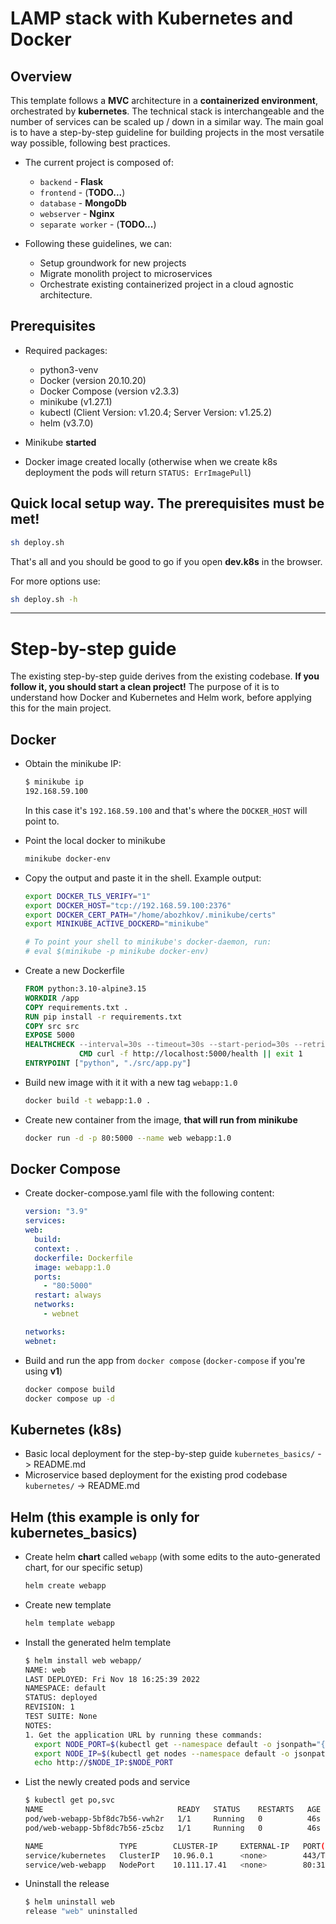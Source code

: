 # LAMP stack with Kubernetes and Docker

## Overview
  This template follows a **MVC** architecture in a **containerized environment**, orchestrated by **kubernetes**.
  The technical stack is interchangeable and the number of services can be scaled up / down in a similar way. The main goal is to have a step-by-step guideline for building projects in the most versatile way possible, following best practices.

- The current project is composed of:
  - `backend` - **Flask**
  - `frontend` - (**TODO...**)
  - `database` - **MongoDb**
  - `webserver` - **Nginx**
  - `separate worker` - (**TODO...**)

- Following these guidelines, we can:
  - Setup groundwork for new projects
  - Migrate monolith project to microservices
  - Orchestrate existing containerized project in a cloud agnostic architecture.

## Prerequisites

- Required packages:

  - python3-venv
  - Docker (version 20.10.20)
  - Docker Compose (version v2.3.3)
  - minikube (v1.27.1)
  - kubectl (Client Version: v1.20.4; Server Version: v1.25.2)
  - helm (v3.7.0)

- Minikube **started**
- Docker image created locally (otherwise when we create k8s deployment the pods will return `STATUS: ErrImagePull`)

## Quick local setup way. **The prerequisites must be met!**

  ```bash
  sh deploy.sh
  ```

  That's all and you should be good to go if you open **dev.k8s** in the browser.

  For more options use:
  ```bash
  sh deploy.sh -h
  ```

---
# Step-by-step guide
  The existing step-by-step guide derives from the existing codebase. **If you follow it, you should start a clean project!**
  The purpose of it is to understand how Docker and Kubernetes and Helm work, before applying this for the main project.
## Docker

- Obtain the minikube IP:
  ```bash
  $ minikube ip
  192.168.59.100
  ```
  In this case it's `192.168.59.100` and that's where the `DOCKER_HOST` will point to.
- Point the local docker to minikube
  ```bash
  minikube docker-env
  ```
- Copy the output and paste it in the shell. Example output:

  ```bash
  export DOCKER_TLS_VERIFY="1"
  export DOCKER_HOST="tcp://192.168.59.100:2376"
  export DOCKER_CERT_PATH="/home/abozhkov/.minikube/certs"
  export MINIKUBE_ACTIVE_DOCKERD="minikube"

  # To point your shell to minikube's docker-daemon, run:
  # eval $(minikube -p minikube docker-env)

  ```

- Create a new Dockerfile

  ```Dockerfile
  FROM python:3.10-alpine3.15
  WORKDIR /app
  COPY requirements.txt .
  RUN pip install -r requirements.txt
  COPY src src
  EXPOSE 5000
  HEALTHCHECK --interval=30s --timeout=30s --start-period=30s --retries=5 \
              CMD curl -f http://localhost:5000/health || exit 1
  ENTRYPOINT ["python", "./src/app.py"]
  ```

- Build new image with it it with a new tag `webapp:1.0`

  ```bash
  docker build -t webapp:1.0 .
  ```

- Create new container from the image, **that will run from minikube**

  ```bash
  docker run -d -p 80:5000 --name web webapp:1.0
  ```

## Docker Compose

- Create docker-compose.yaml file with the following content:

  ```yaml
  version: "3.9"
  services:
  web:
    build:
    context: .
    dockerfile: Dockerfile
    image: webapp:1.0
    ports:
      - "80:5000"
    restart: always
    networks:
      - webnet

  networks:
  webnet:
  ```

- Build and run the app from `docker compose` (`docker-compose` if you're using **v1**)
  ```bash
  docker compose build
  docker compose up -d
  ```

## Kubernetes (**k8s**)

- Basic local deployment for the step-by-step guide `kubernetes_basics/` -> README.md
- Microservice based deployment for the existing prod codebase `kubernetes/` -> README.md

## Helm (this example is only for kubernetes_basics)

- Create helm **chart** called `webapp` (with some edits to the auto-generated chart, for our specific setup)

  ```bash
  helm create webapp
  ```

- Create new template

  ```bash
  helm template webapp
  ```

- Install the generated helm template

  ```bash
  $ helm install web webapp/
  NAME: web
  LAST DEPLOYED: Fri Nov 18 16:25:39 2022
  NAMESPACE: default
  STATUS: deployed
  REVISION: 1
  TEST SUITE: None
  NOTES:
  1. Get the application URL by running these commands:
    export NODE_PORT=$(kubectl get --namespace default -o jsonpath="{.spec.ports[0].nodePort}" services web-webapp)
    export NODE_IP=$(kubectl get nodes --namespace default -o jsonpath="{.items[0].status.addresses[0].address}")
    echo http://$NODE_IP:$NODE_PORT

  ```

- List the newly created pods and service

  ```bash
  $ kubectl get po,svc
  NAME                              READY   STATUS    RESTARTS   AGE
  pod/web-webapp-5bf8dc7b56-vwh2r   1/1     Running   0          46s
  pod/web-webapp-5bf8dc7b56-z5cbz   1/1     Running   0          46s

  NAME                 TYPE        CLUSTER-IP     EXTERNAL-IP   PORT(S)        AGE
  service/kubernetes   ClusterIP   10.96.0.1      <none>        443/TCP        15d
  service/web-webapp   NodePort    10.111.17.41   <none>        80:31720/TCP   46s
  ```

- Uninstall the release
  ```bash
  $ helm uninstall web
  release "web" uninstalled
  ```
